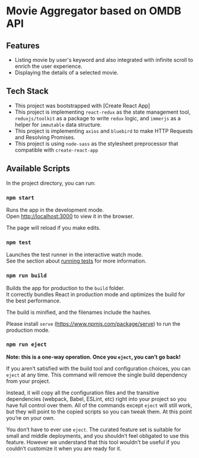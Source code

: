 # Movie Aggregator based on OMDB API

## Features
- Listing movie by user's keyword and also integrated with infinite scroll to enrich the user experience.
- Displaying the details of a selected movie.

## Tech Stack
- This project was bootstrapped with [Create React App]
- This project is implementing  `react-redux` as the state management tool, `reduxjs/toolkit` as a package to write `redux` logic, and `immerjs` as a helper for `immutable` data structure.
- This project is implementing `axios` and `bluebird` to make HTTP Requests and Resolving Promises.
- This project is using `node-sass` as the stylesheet preprocessor that compatible with `create-react-app`

## Available Scripts

In the project directory, you can run:

### `npm start`

Runs the app in the development mode.\
Open [http://localhost:3000](http://localhost:3000) to view it in the browser.

The page will reload if you make edits.

### `npm test`

Launches the test runner in the interactive watch mode.\
See the section about [running tests](https://facebook.github.io/create-react-app/docs/running-tests) for more information.

### `npm run build`

Builds the app for production to the `build` folder.\
It correctly bundles React in production mode and optimizes the build for the best performance.

The build is minified, and the filenames include the hashes.

Please install `serve` (https://www.npmjs.com/package/serve) to run the production mode.

### `npm run eject`

**Note: this is a one-way operation. Once you `eject`, you can’t go back!**

If you aren’t satisfied with the build tool and configuration choices, you can `eject` at any time. This command will remove the single build dependency from your project.

Instead, it will copy all the configuration files and the transitive dependencies (webpack, Babel, ESLint, etc) right into your project so you have full control over them. All of the commands except `eject` will still work, but they will point to the copied scripts so you can tweak them. At this point you’re on your own.

You don’t have to ever use `eject`. The curated feature set is suitable for small and middle deployments, and you shouldn’t feel obligated to use this feature. However we understand that this tool wouldn’t be useful if you couldn’t customize it when you are ready for it.
